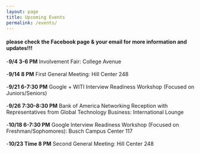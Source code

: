 ```yaml
---
layout: page
title: Upcoming Events
permalink: /events/
---
```


#### **please check the Facebook page & your email for more information and updates!!!**

-**9/4 3-6 PM** Involvement Fair: College Avenue<br><br>
-**9/14 8 PM** First General Meeting: Hill Center 248<br><br>
-**9/21 6-7:30 PM** Google + WITI Interview Readiness Workshop (Focused on Juniors/Seniors)<br><br>
-**9/26 7:30-8:30 PM** Bank of America Networking Reception with Representatives from Global Technology Business: International Lounge<br><br>
-**10/18 6-7:30 PM** Google Interview Readiness Workshop (Focused on Freshman/Sophomores): Busch Campus Center 117
<br><br>
-**10/23 Time 8 PM** Second General Meeting: Hill Center 248
